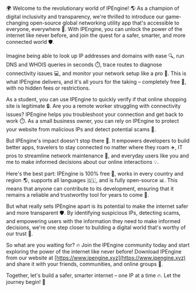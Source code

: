 🌍 Welcome to the revolutionary world of IPEngine! 🌎 As a champion of digital inclusivity and transparency, we're thrilled to introduce our game-changing open-source global networking utility app that's accessible to everyone, everywhere 📡. With IPEngine, you can unlock the power of the internet like never before, and join the quest for a safer, smarter, and more connected world 🛡️.

Imagine being able to look up IP addresses and domains with ease 🔍, run DNS and WHOIS queries in seconds ⏱️, trace routes to diagnose connectivity issues 💻, and monitor your network setup like a pro 👀. This is what IPEngine delivers, and it's all yours for the taking – completely free 🎁, with no hidden fees or restrictions.

As a student, you can use IPEngine to quickly verify if that online shopping site is legitimate 🔒. Are you a remote worker struggling with connectivity issues? IPEngine helps you troubleshoot your connection and get back to work ⏱️. As a small business owner, you can rely on IPEngine to protect your website from malicious IPs and detect potential scams 💸.

But IPEngine's impact doesn't stop there 🌈. It empowers developers to build better apps, travelers to stay connected no matter where they roam ✈️, IT pros to streamline network maintenance 🔧, and everyday users like you and me to make informed decisions about our online interactions 💡.

Here's the best part: IPEngine is 100% free 🎉, works in every country and region 🌎, supports all languages 🇬🇱, and is fully open-source 📊. This means that anyone can contribute to its development, ensuring that it remains a reliable and trustworthy tool for years to come 💪.

But what really sets IPEngine apart is its potential to make the internet safer and more transparent 🛡️. By identifying suspicious IPs, detecting scams, and empowering users with the information they need to make informed decisions, we're one step closer to building a digital world that's worthy of our trust 🌟.

So what are you waiting for? 🔥 Join the IPEngine community today and start exploring the power of the internet like never before! Download IPEngine from our website at [https://www.ipengine.xyz](https://www.ipengine.xyz) and share it with your friends, communities, and online groups 🤩.

Together, let's build a safer, smarter internet – one IP at a time 🔥. Let the journey begin! 🚀